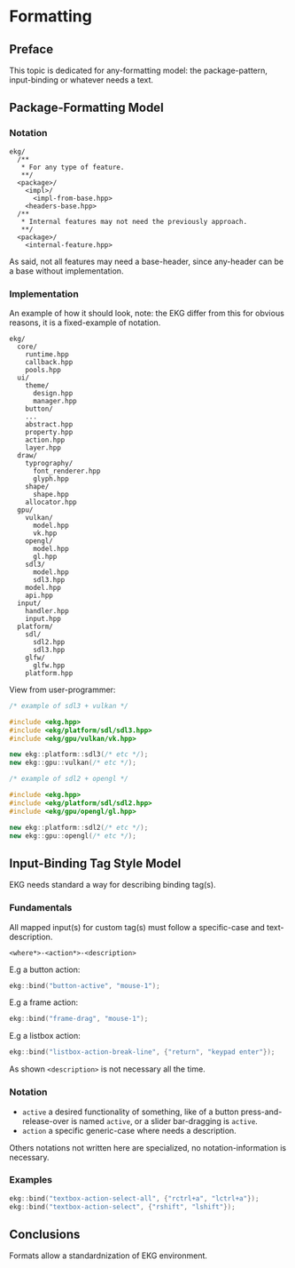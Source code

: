 # Formatting

## Preface

This topic is dedicated for any-formatting model: the package-pattern, input-binding or whatever needs a text.

## Package-Formatting Model

### Notation

```
ekg/
  /**
   * For any type of feature.
   **/
  <package>/
    <impl>/
      <impl-from-base.hpp>
    <headers-base.hpp>
  /**
   * Internal features may not need the previously approach.
   **/
  <package>/
    <internal-feature.hpp>
```

As said, not all features may need a base-header, since any-header can be a base without implementation.

### Implementation

An example of how it should look, note: the EKG differ from this for obvious reasons, it is a fixed-example of notation.

```
ekg/
  core/
    runtime.hpp
    callback.hpp
    pools.hpp
  ui/
    theme/
      design.hpp
      manager.hpp
    button/
    ...
    abstract.hpp
    property.hpp
    action.hpp
    layer.hpp
  draw/
    typrography/
      font_renderer.hpp
      glyph.hpp
    shape/
      shape.hpp
    allocator.hpp
  gpu/
    vulkan/
      model.hpp
      vk.hpp
    opengl/
      model.hpp
      gl.hpp
    sdl3/
      model.hpp
      sdl3.hpp
    model.hpp
    api.hpp
  input/
    handler.hpp
    input.hpp
  platform/
    sdl/
      sdl2.hpp
      sdl3.hpp
    glfw/
      glfw.hpp
    platform.hpp
```

View from user-programmer:

```cpp
/* example of sdl3 + vulkan */

#include <ekg.hpp>
#include <ekg/platform/sdl/sdl3.hpp>
#include <ekg/gpu/vulkan/vk.hpp>

new ekg::platform::sdl3(/* etc */);
new ekg::gpu::vulkan(/* etc */);

/* example of sdl2 + opengl */

#include <ekg.hpp>
#include <ekg/platform/sdl/sdl2.hpp>
#include <ekg/gpu/opengl/gl.hpp>

new ekg::platform::sdl2(/* etc */);
new ekg::gpu::opengl(/* etc */);
```

## Input-Binding Tag Style Model

EKG needs standard a way for describing binding tag(s).

### Fundamentals

All mapped input(s) for custom tag(s) must follow a specific-case and text-description.

`<where*>-<action*>-<description>`

E.g a button action:
```c++
ekg::bind("button-active", "mouse-1");
```

E.g a frame action:
```c++
ekg::bind("frame-drag", "mouse-1");
```

E.g a listbox action:
```c++
ekg::bind("listbox-action-break-line", {"return", "keypad enter"});
```

As shown `<description>` is not necessary all the time.

### Notation

- `active` a desired functionality of something, like of a button press-and-release-over is named `active`, or a slider bar-dragging is `active`.
- `action` a specific generic-case where needs a description.

Others notations not written here are specialized, no notation-information is necessary.

### Examples

```c++
ekg::bind("textbox-action-select-all", {"rctrl+a", "lctrl+a"});
ekg::bind("textbox-action-select", {"rshift", "lshift"});
```

## Conclusions

Formats allow a standardnization of EKG environment.
